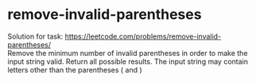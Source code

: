 # remove-invalid-parentheses

Solution for task: https://leetcode.com/problems/remove-invalid-parentheses/ <br/>
Remove the minimum number of invalid parentheses in order to make the input string valid. Return all possible results. 
The input string may contain letters other than the parentheses ( and )<br>
